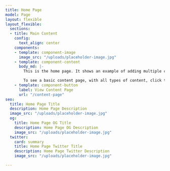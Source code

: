 ```yaml
---
title: Home Page
model: Page
layout: flexible
layout_flexible:
  sections:
  - title: Main Content
    config:
      text_align: center
    components:
    - template: component-image
      image_src: "/uploads/placeholder-image.jpg"
    - template: component-content
      body_md: |-
        This is the home page. It shows an example of adding multiple components to a section within the page.

        To see a basic content page, with all types of content, click the button below.
    - template: component-button
      label: View Content Page
      url: "/content-page"
seo:
  title: Home Page Title
  description: Home Page Description
  image_src: "/uploads/placeholder-image.jpg"
  og:
    title: Home Page OG Title
    description: Home Page OG Description
    image_src: "/uploads/placeholder-image.jpg"
  twitter:
    card: summary
    title: Home Page Twitter Title
    description: Home Page Twitter Description
    image_src: "/uploads/placeholder-image.jpg"

---
```


